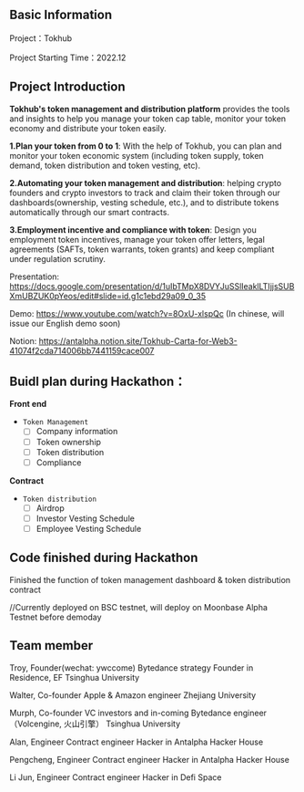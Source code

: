 ## Basic Information

Project：Tokhub

Project Starting Time：2022.12

## Project Introduction

**Tokhub's token management and distribution platform** provides the tools and insights to help you manage your token cap table, monitor your token economy and distribute your token easily.

**1.Plan your token from 0 to 1**: With the help of Tokhub, you can plan and monitor your token economic system (including token supply, token demand, token distribution and token vesting, etc).

**2.Automating your token management and distribution**: helping crypto founders and crypto investors to track and claim their token through our dashboards(ownership, vesting schedule, etc.), and to distribute tokens automatically through our smart contracts.

**3.Employment incentive and compliance with token**: Design you employment token incentives, manage your token offer letters, legal agreements (SAFTs, token warrants, token grants) and keep compliant under regulation scrutiny.

Presentation: https://docs.google.com/presentation/d/1uIbTMpX8DVYJuSSlIeaklLTIjjsSUBXmUBZUK0pYeos/edit#slide=id.g1c1ebd29a09_0_35

Demo: https://www.youtube.com/watch?v=8OxU-xlspQc (In chinese, will issue our English demo soon)

Notion: https://antalpha.notion.site/Tokhub-Carta-for-Web3-41074f2cda714006bb7441159cace007

## Buidl plan during Hackathon：

**Front end**

- `Token Management`
  - [ ] Company information
  - [ ] Token ownership
  - [ ] Token distribution
  - [ ] Compliance

**Contract**

- `Token distribution`
  - [ ] Airdrop
  - [ ] Investor Vesting Schedule
  - [ ] Employee Vesting Schedule

## Code finished during Hackathon

Finished the function of token management dashboard & token distribution contract

//Currently deployed on BSC testnet, will deploy on Moonbase Alpha Testnet before demoday

## Team member

Troy, Founder(wechat: ywccome)
Bytedance strategy
Founder in Residence, EF
Tsinghua University

Walter, Co-founder
Apple & Amazon engineer
Zhejiang University

Murph, Co-founder
VC investors and in-coming Bytedance engineer（Volcengine, 火山引擎）
Tsinghua University

Alan, Engineer
Contract engineer
Hacker in Antalpha Hacker House

Pengcheng, Engineer
Contract engineer
Hacker in Antalpha Hacker House

Li Jun, Engineer
Contract engineer
Hacker in Defi Space
